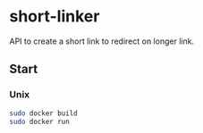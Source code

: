# short-linker


API to create a short link to redirect on longer link.

## Start
### Unix
```bash
sudo docker build  
sudo docker run 
```
